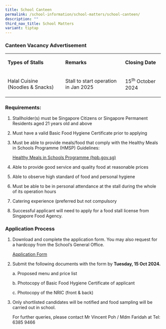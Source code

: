 ```yaml
---
title: School Canteen
permalink: /school-information/school-matters/school-canteen/
description: ""
third_nav_title: School Matters
variant: tiptap
---
```

<h3>Canteen Vacancy Advertisement</h3>
<table style="minWidth: 75px">
<colgroup>
<col>
<col>
<col>
</colgroup>
<tbody>
<tr>
<td rowspan="1" colspan="1">
<p><strong>Types of Stalls</strong>
</p>
</td>
<td rowspan="1" colspan="1">
<p><strong>Remarks</strong>
</p>
</td>
<td rowspan="1" colspan="1">
<p><strong>Closing Date</strong>
</p>
</td>
</tr>
<tr>
<td rowspan="1" colspan="1">
<p>Halal Cuisine (Noodles &amp; Snacks)</p>
</td>
<td rowspan="1" colspan="1">
<p>Stall to start operation in Jan 2025</p>
</td>
<td rowspan="1" colspan="1">
<p>15<sup>th</sup> October 2024</p>
</td>
</tr>
</tbody>
</table>
<h3><strong>Requirements:</strong></h3>
<ol data-tight="true" class="tight">
<li>
<p>Stallholder(s) must be Singapore Citizens or Singapore Permanent Residents
aged 21 years old and above</p>
<p></p>
</li>
<li>
<p>Must have a valid Basic Food Hygiene Certificate prior to applying</p>
<p></p>
</li>
<li>
<p>Must be able to provide meals/food that comply with the Healthy Meals
in Schools Programme (HMSP) Guidelines:</p>
<p><a href="https://hpb.gov.sg/schools/school-programmes/healthy-meals-in-schools-programme" rel="noopener noreferrer nofollow" target="_blank">Healthy Meals in Schools Programme (hpb.gov.sg)</a>
</p>
<p></p>
</li>
<li>
<p>Able to provide good service and quality food at reasonable prices</p>
<p></p>
</li>
<li>
<p>Able to observe high standard of food and personal hygiene</p>
<p></p>
</li>
<li>
<p>Must be able to be in personal attendance at the stall during the whole
of its operation hours</p>
<p></p>
</li>
<li>
<p>Catering experience (preferred but not compulsory</p>
<p></p>
</li>
<li>
<p>Successful applicant will need to apply for a food stall license from
Singapore Food Agency.</p>
</li>
</ol>
<h3><strong>Application Process</strong></h3>
<ol data-tight="true" class="tight">
<li>
<p>Download and complete the application form. You may also request for a
hardcopy from the School’s General Office.</p>
<p></p>
<p><a href="https://www.swisscottagesec.moe.edu.sg/files/School%20Canteen/Application_for_Canteen_Stall_FormBF7_250924.pdf" rel="noopener noreferrer nofollow" target="_blank">Application Form</a>
</p>
<p></p>
</li>
<li>
<p>Submit the following documents with the form by <strong>Tuesday, 15 Oct 2024.</strong>
</p>
<p>a. Proposed menu and price list</p>
<p></p>
<p>b. Photocopy of Basic Food Hygiene Certificate of applicant</p>
<p></p>
<p>c. Photocopy of the NRIC (front &amp; back)</p>
<p></p>
</li>
<li>
<p>Only shortlisted candidates will be notified and food sampling will be
carried out in school.</p>
<p></p>
<p>For further queries, please contact Mr Vincent Poh / Mdm Faridah at Tel:
6385 9466</p>
</li>
</ol>
<p></p>